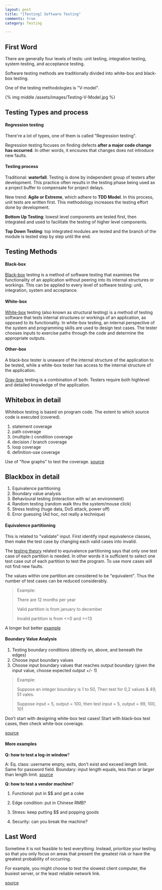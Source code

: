 ```yaml
---
layout: post
title: "[Testing] Software Testing"
comments: true
category: Testing

---
```



## First Word

There are generally four levels of tests: unit testing, integration testing, system testing, and acceptance testing. 

Software testing methods are traditionally divided into white-box and black-box testing. 

One of the testing methodologies is "V-model". 

{% img middle /assets/images/Testing-V-Model.jpg %}

## Testing Types and process

#### Regression testing

There're a lot of types, one of them is called "Regression testing".

Regression testing focuses on finding defects __after a major code change has occurred__. In other words, it encsures that changes does not introduce new faults. 

#### Testing process

Traditional: __waterfall__. Testing is done by independent group of testers after development. This practice often results in the testing phase being used as a project buffer to compensate for project delays. 

New trend: __Agile or Extreme__, which adhere to __TDD Model__. In this process, unit tests are written first. This methodology increases the testing effort done by development.

__Bottom Up Testing__: lowest level components are tested first, then integrated and used to facilitate the testing of higher level components. 

__Top Down Testing__: top integrated modules are tested and the branch of the module is tested step by step until the end.

## Testing Methods

#### Black-box

[Black-box](http://en.wikipedia.org/wiki/Black-box_testing) testing is a method of software testing that examines the functionality of an application without peering into its internal structures or workings. This can be applied to every level of software testing: unit, integration, system and acceptance. 

#### White-box

[White-box](http://en.wikipedia.org/wiki/White-box_testing) testing (also known as structural testing) is a method of testing software that tests internal structures or workings of an application, as opposed to its functionality. In white-box testing, an internal perspective of the system and programming skills are used to design test cases. The tester chooses inputs to exercise paths through the code and determine the appropriate outputs.

#### Other-box

A black-box tester is unaware of the internal structure of the application to be tested, while a white-box tester has access to the internal structure of the application. 

[Gray-box](http://en.wikipedia.org/wiki/Grey_box_testing) testing is a combination of both. Testers require both highlevel and detailed knowledge of the application. 

## Whitebox in detail

Whitebox testing is based on program code. The extent to which source code is executed (covered). 

1. statement coverage
2. path coverage
3. (multiple-) condition coverage
4. decision / branch coverage
5. loop coverage
6. definition-use coverage

Use of "flow graphs" to test the coverage. [source](http://people.cs.aau.dk/~bnielsen/TOV07/lektioner/whitebox-07.pdf)

## Blackbox in detail

1. Equivalence partitioning
2. Boundary value analysis
3. Behavioural testing (interaction with w/ an environment)
4. Random testing (random walk thru the system/mouse click)
5. Stress testing (huge data, DoS attack, power off)
6. Error guessing (Ad hoc, not really a technique)

#### Equivalence partitioning

This is related to "validate" input. First identify input equivalence classes, then make the test case by changing each valid cases into invalid. 

The [testing theory](http://en.wikipedia.org/wiki/Equivalence_partitioning) related to equivalence partitioning says that only one test case of each partition is needed. In other words it is sufficient to select one test case out of each partition to test the program. To use more cases will not find new faults. 

The values within one partition are considered to be "equivalent". Thus the number of test cases can be reduced considerably.

> Example: 
>
> There are 12 months per year 
>
> Valid partition is from january to december
>
> Invalid partition is from <=0 and >=13

A longer but better [example](http://users.csc.calpoly.edu/~jdalbey/205/Resources/grocerystore.html)

#### Boundary Value Analysis

1. Testing boundary conditions (directly on, above, and beneath the edges)
2. Choose input boundary values
3. Choose input boundary values that reaches output boundary (given the input value, choose expected output +/- 1) 

> Example: 
>
> Suppose an integer boundary is 1 to 50, Then test for 0,2 values & 49, 51 vales.
>
> Suppose input = 5, output = 100, then test input = 5, output = 99, 100, 101

Don’t start with designing white-box test cases! Start with black-box test cases, then check white-box coverage. 

[source](http://people.cs.aau.dk/~bnielsen/TOV07/lektioner/blackbox-07.pdf)

#### More examples

__Q: how to test a log-in window__?

A: Eq. class: username empty, exits, don't exist and exceed length limit. Same for password field. Boundary: input length equals, less than or larger than length limit. [source](http://www.geekinterview.com/question_details/23184)

__Q: how to test a vendor machine__?

1. Functional: put in $$ and get a coke

2. Edge condition: put in Chinese RMB?

3. Stress: keep putting $$ and popping goods

4. Security: can you break the machine? 

## Last Word

Sometime it is not feasible to test everything. Instead, prioritize your testing so that you only focus on areas that present the greatest risk or have the greatest probability of occurring. 

For example, you might choose to test the slowest client computer, the busiest server, or the least reliable network link. 

[source](http://technet.microsoft.com/en-us/library/cc782852(v=ws.10).aspx)
